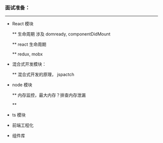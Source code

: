 ### 面试准备：

-----

* React 模块

  ** 生命周期 涉及 domready,  componentDidMount

  ** react 生命周期

  ** redux, mobx


* 混合式开发模块：

  ** 混合式开发的原理， jspactch

* node 模块
 
  ** 内存监控，最大内存？排查内存泄漏

  **

* ts 模块


*  前端工程化

  * 组件库